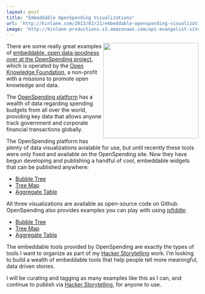 ```yaml
---
layout: post
title: "Embeddable OpenSpending Visualizations"
url: 'http://kinlane.com/2013/03/21/embeddable-openspending-visualizations/'
image: 'http://kinlane-productions.s3.amazonaws.com/api-evangelist-site/blog/openspending-bubble-tree-visualization.png'
---
```


[<img src="https://s3.amazonaws.com/kinlane-productions/openspending/openspending-bubble-tree-visualization.png" alt="" width="250" align="right" />][1]

There are some really great examples of [embeddable, open data goodness over at the OpenSpending project][1], which is operated by the [Open Knowledge Foundation][2], a non-profit with a missions to promote open knowledge and data.

The [OpenSpending platform][3] has a wealth of data regarding spending budgets from all over the world, providing key data that allows anyone track government and corporate financial transactions globally.

The OpenSpending platform has plenty of data visualizations avialable for use, but until recently these tools were only fixed and available on the OpenSpending site. Now they have begun developing and publishing a handful of cool, embeddable widgets that can be published anywhere:

  * [Bubble Tree][4]
  * [Tree Map][5]
  * [Aggregate Table][6]

All three visualizations are available as open-source code on Github. OpenSpending also provides examples you can play with using [jsfiddle][7]:

  * [Bubble Tree][8]
  * [Tree Map][9]
  * [Aggregate Table][10]

The embeddable tools provided by OpenSpending are exactly the types of tools I want to organize as part of my [Hacker Storytelling][11] work. I’m looking to build a wealth of embeddable tools that help people tell more meaningful, data driven stories.

I will be curating and tagging as many examples like this as I can, and continue to publish via [Hacker Storytelling][11], for anyone to use.

   [1]: http://openspending.org/blog/2013/03/20/How-to-Embed-Open-Spending-Databases-to-Your-Own-Website.html
   [2]: http://okfn.org/
   [3]: http://openspending.org/
   [4]: https://github.com/openspending/openspendingjs/tree/master/widgets/bubbletree
   [5]: https://github.com/openspending/openspendingjs/tree/master/widgets/treemap
   [6]: https://github.com/openspending/openspendingjs/tree/master/widgets/aggregate_table
   [7]: http://jsfiddle.net/
   [8]: http://jsfiddle.net/vitorbaptista/jhaKT/
   [9]: http://jsfiddle.net/vitorbaptista/RVdNt/
   [10]: http://jsfiddle.net/vitorbaptista/mFVMv/
   [11]: http://hackerstorytelling.com/
